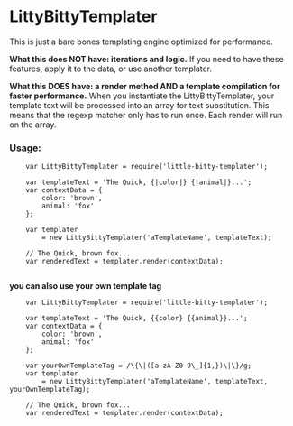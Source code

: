 # LittyBittyTemplater

This is just a bare bones templating engine optimized for performance.

**What this does NOT have: iterations and logic.**  If you need to have these features, apply it to the data, or use another templater.

**What this DOES have: a render method AND a template compilation for faster performance.**  When you instantiate the LittyBittyTemplater, your template text will be processed into an array for text substitution.  This means that the regexp matcher only has to run once.  Each render will run on the array.

### Usage: 

```
    var LittyBittyTemplater = require('little-bitty-templater');

    var templateText = 'The Quick, {|color|} {|animal|}...';
    var contextData = { 
        color: 'brown',
        animal: 'fox'
    };

    var templater 
        = new LittyBittyTemplater('aTemplateName', templateText);

    // The Quick, brown fox...
    var renderedText = templater.render(contextData);


```

**you can also use your own template tag**

```
    var LittyBittyTemplater = require('little-bitty-templater');

    var templateText = 'The Quick, {{color} {{animal}}...';
    var contextData = { 
        color: 'brown',
        animal: 'fox'
    };

    var yourOwnTemplateTag = /\{\|([a-zA-Z0-9\_]{1,})\|\}/g;
    var templater 
        = new LittyBittyTemplater('aTemplateName', templateText, yourOwnTemplateTag);

    // The Quick, brown fox...
    var renderedText = templater.render(contextData);
```

